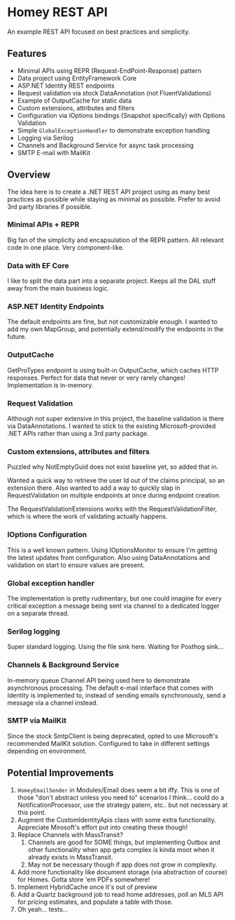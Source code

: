 # Homey REST API
An example REST API focused on best practices and simplicity.

## Features
- Minimal APIs using REPR (Request-EndPoint-Response) pattern
- Data project using EntityFramework Core
- ASP.NET Identity REST endpoints
- Request validation via stock DataAnnotation (not FluentValidations)
- Example of OutputCache for static data
- Custom extensions, attributes and filters
- Configuration via IOptions bindings (Snapshot specifically) with Options Validation
- Simple `GlobalExceptionHandler` to demonstrate exception handling
- Logging via Serilog
- Channels and Background Service for async task processing
- SMTP E-mail with MailKit

## Overview
The idea here is to create a .NET REST API project using as many best practices as possible while staying as minimal as possible. Prefer to avoid 3rd party libraries if possible.

### Minimal APIs + REPR
Big fan of the simplicity and encapsulation of the REPR pattern. All relevant code in one place. Very component-like.

### Data with EF Core
I like to split the data part into a separate project. Keeps all the DAL stuff away from the main business logic.

### ASP.NET Identity Endpoints
The default endpoints are fine, but not customizable enough. I wanted to add my own MapGroup, and potentially extend/modify the endpoints in the future.

### OutputCache
GetProTypes endpoint is using built-in OutputCache, which caches HTTP responses. Perfect for data that never or very rarely changes! Implementation is in-memory.

### Request Validation
Although not super extensive in this project, the baseline validation is there via DataAnnotations. I wanted to stick to the existing Microsoft-provided .NET APIs rather than using a 3rd party package.

### Custom extensions, attributes and filters
Puzzled why NotEmptyGuid does not exist baseline yet, so added that in. 

Wanted a quick way to retrieve the user Id out of the claims principal, so an extension there. Also wanted to add a way to quickly slap in RequestValidation on multiple endpoints at once during endpoint creation.

The RequestValidationExtensions works with the RequestValidationFilter, which is where the work of validating actually happens.

### IOptions Configuration
This is a well known pattern. Using IOptionsMonitor to ensure I'm getting the latest updates from configuration.
Also using DataAnnotations and validation on start to ensure values are present.

### Global exception handler
The implementation is pretty rudimentary, but one could imagine for every critical exception a message being sent via channel to a dedicated logger on a separate thread.

### Serilog logging
Super standard logging. Using the file sink here. Waiting for Posthog sink...

### Channels & Background Service
In-memory queue Channel API being used here to demonstrate asynchronous processing. The default e-mail interface that comes with Identity is implemented to, instead of sending emails synchronously, send a message via a channel instead.

### SMTP via MailKit
Since the stock SmtpClient is being deprecated, opted to use Microsoft's recommended MailKit solution. Configured to take in different settings depending on environment.

## Potential Improvements
1. `HomeyEmailSender` in Modules/Email does seem a bit iffy. This is one of those "don't abstract unless you need to" scenarios I think... could do a NotificationProcessor, use the strategy patern, etc.. but not necessary at this point. 
2. Augment the CustomIdentityApis class with some extra functionality. Appreciate Mirosoft's effort put into creating these though!
3. Replace Channels with MassTransit? 
   1. Channels are good for SOME things, but implementing Outbox and other functionality when app gets complex is kinda moot when it already exists in MassTransit.
   2. May not be necessary though if app does not grow in complexity.
5. Add more functionality like document storage (via abstraction of course) for Homes. Gotta store 'em PDFs somewhere!
6. Implement HybridCache once it's out of preview
7. Add a Quartz background job to read home addresses, poll an MLS API for pricing estimates, and populate a table with those.
8. Oh yeah... tests...